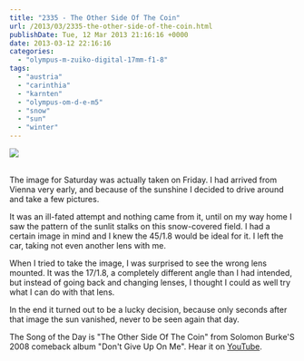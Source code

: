 ```yaml
---
title: "2335 - The Other Side Of The Coin"
url: /2013/03/2335-the-other-side-of-the-coin.html
publishDate: Tue, 12 Mar 2013 21:16:16 +0000
date: 2013-03-12 22:16:16
categories: 
  - "olympus-m-zuiko-digital-17mm-f1-8"
tags: 
  - "austria"
  - "carinthia"
  - "karnten"
  - "olympus-om-d-e-m5"
  - "snow"
  - "sun"
  - "winter"
---
```

<div class="container">
<div class="center"><a target="_blank" href="https://d25zfm9zpd7gm5.cloudfront.net/1200x1200/2013/20130308_170145_lr.jpg"><img src="https://d25zfm9zpd7gm5.cloudfront.net/0600x0600/2013/20130308_170145_lr.jpg" /></a></div>
</div>
<br />

The image for Saturday was actually taken on Friday. I had arrived from Vienna very early, and because of the sunshine I decided to drive around and take a few pictures.

It was an ill-fated attempt and nothing came from it, until on my way home I saw the pattern of the sunlit stalks on this snow-covered field. I had a certain image in mind and I knew the 45/1.8 would be ideal for it. I left the car, taking not even another lens with me.

When I tried to take the image, I was surprised to see the wrong lens mounted. It was the 17/1.8, a completely different angle than I had intended, but instead of going back and changing lenses, I thought I could as well try what I can do with that lens.

 In the end it turned out to be a lucky decision, because only seconds after that image the sun vanished, never to be seen again that day.

The Song of the Day is "The Other Side Of The Coin" from Solomon Burke'S 2008 comeback album "Don't Give Up On Me". Hear it on <a href="http://www.youtube.com/watch?v=ZZ3gbwoCSq0" target="_blank">YouTube</a>.

